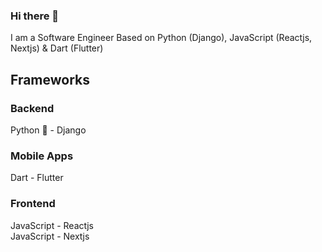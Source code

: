 ### Hi there 👋
I am a Software Engineer Based on Python (Django), JavaScript (Reactjs, Nextjs) & Dart (Flutter)

## Frameworks
### Backend 
Python :snake: - Django

### Mobile Apps 
Dart - Flutter

### Frontend
JavaScript - Reactjs
<br/>
JavaScript - Nextjs

<!--
**rexy09/rexy09** is a ✨ _special_ ✨ repository because its `README.md` (this file) appears on your GitHub profile.

Here are some ideas to get you started:

- 🔭 I’m currently working on ...
- 🌱 I’m currently learning ...
- 👯 I’m looking to collaborate on ...
- 🤔 I’m looking for help with ...
- 💬 Ask me about ...
- 📫 How to reach me: ...
- 😄 Pronouns: ...
- ⚡ Fun fact: ...
-->
